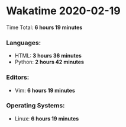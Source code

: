 # Wakatime 2020-02-19

Time Total: **6 hours 19 minutes**

### Languages:
- HTML: **3 hours 36 minutes** 
- Python: **2 hours 42 minutes** 

### Editors:
- Vim: **6 hours 19 minutes** 

### Operating Systems:
- Linux: **6 hours 19 minutes** 

